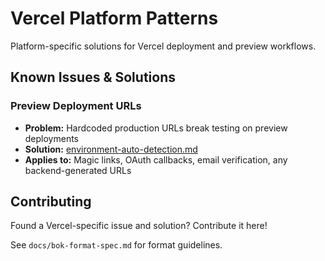 # Vercel Platform Patterns

Platform-specific solutions for Vercel deployment and preview workflows.

## Known Issues & Solutions

### Preview Deployment URLs
- **Problem:** Hardcoded production URLs break testing on preview deployments
- **Solution:** [environment-auto-detection.md](./environment-auto-detection.md)
- **Applies to:** Magic links, OAuth callbacks, email verification, any backend-generated URLs

## Contributing

Found a Vercel-specific issue and solution? Contribute it here!

See `docs/bok-format-spec.md` for format guidelines.
